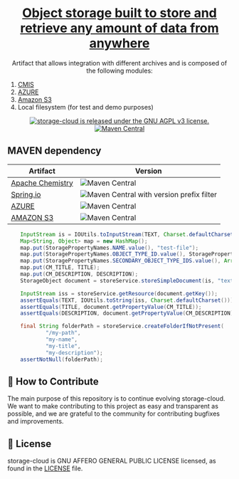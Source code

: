 <h1 align="center">
  <a href="https://github.com/consiglionazionaledellericerche/storage-cloud">
    Object storage built to store and retrieve any amount of data from anywhere
  </a>
</h1>
<p align="center">
  Artifact that allows integration with different archives and is composed of the following modules:
</p>  
<ol>
    <li><a href="https://en.wikipedia.org/wiki/Content_Management_Interoperability_Services">CMIS</a></li>
    <li><a href="https://azure.microsoft.com/en-us/services/storage/">AZURE</a></li>
    <li><a href="https://aws.amazon.com/s3/">Amazon S3</a></li>
    <li>Local filesystem (for test and demo purposes)</li>
</ol>
<p align="center">
  <a href="https://github.com/consiglionazionaledellericerche/storage-cloud/blob/master/LICENSE">
    <img src="https://img.shields.io/badge/License-AGPL%20v3-blue.svg" alt="storage-cloud is released under the GNU AGPL v3 license." />
  </a>
  <a href="https://mvnrepository.com/artifact/it.cnr.si.storage/storage-cloud">
    <img alt="Maven Central" src="https://img.shields.io/maven-central/v/it.cnr.si.storage/storage-cloud.svg?style=flat" alt="Current version on maven central.">
  </a>
</p>

## MAVEN dependency
|Artifact| Version |
|---|---|
|[Apache Chemistry](https://chemistry.apache.org/java/opencmis.html)| ![Maven Central](https://img.shields.io/maven-central/v/org.apache.chemistry.opencmis/chemistry-opencmis-client-impl.svg)|
|[Spring.io](https://spring.io/)| ![Maven Central with version prefix filter](https://img.shields.io/maven-central/v/org.springframework/spring-context/5.1.8.RELEASE.svg) |
|[AZURE](https://mvnrepository.com/artifact/com.microsoft.azure/azure-storage) | ![Maven Central](https://img.shields.io/maven-central/v/com.microsoft.azure/azure-storage/5.3.1.svg)|
|[AMAZON S3](https://mvnrepository.com/artifact/com.amazonaws/aws-java-sdk-s3) | ![Maven Central](https://img.shields.io/maven-central/v/com.amazonaws/aws-java-sdk-s3/1.11.84.svg)|

```java
    InputStream is = IOUtils.toInputStream(TEXT, Charset.defaultCharset());
    Map<String, Object> map = new HashMap();
    map.put(StoragePropertyNames.NAME.value(), "test-file");
    map.put(StoragePropertyNames.OBJECT_TYPE_ID.value(), StoragePropertyNames.CMIS_DOCUMENT.value());
    map.put(StoragePropertyNames.SECONDARY_OBJECT_TYPE_IDS.value(), Arrays.asList(StoragePropertyNames.ASPECT_TITLED.value()));
    map.put(CM_TITLE, TITLE);
    map.put(CM_DESCRIPTION, DESCRIPTION);
    StorageObject document = storeService.storeSimpleDocument(is, "text/plain", "/", map);

    InputStream iss = storeService.getResource(document.getKey());
    assertEquals(TEXT, IOUtils.toString(iss, Charset.defaultCharset()));
    assertEquals(TITLE, document.getPropertyValue(CM_TITLE));
    assertEquals(DESCRIPTION, document.getPropertyValue(CM_DESCRIPTION));

    final String folderPath = storeService.createFolderIfNotPresent(
            "/my-path",
            "my-name",
            "my-title",
            "my-description");
    assertNotNull(folderPath);
```

## 👏 How to Contribute

The main purpose of this repository is to continue evolving storage-cloud. We want to make contributing to this project as easy and transparent as possible, and we are grateful to the community for contributing bugfixes and improvements.

## 📄 License

storage-cloud is GNU AFFERO GENERAL PUBLIC LICENSE licensed, as found in the [LICENSE][l] file.

[l]: https://github.com/consiglionazionaledellericerche/storage-cloud/blob/master/LICENSE